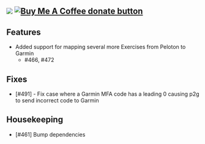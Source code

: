 [![](https://img.shields.io/static/v1?label=Sponsor&message=%E2%9D%A4&logo=GitHub&color=%23fe8e86)](https://github.com/sponsors/philosowaffle) <span class="badge-buymeacoffee"><a href="https://www.buymeacoffee.com/philosowaffle" title="Donate to this project using Buy Me A Coffee"><img src="https://img.shields.io/badge/buy%20me%20a%20coffee-donate-yellow.svg" alt="Buy Me A Coffee donate button" /></a></span>
---

## Features

- Added support for mapping several more Exercises from Peloton to Garmin
    - #466, #472

## Fixes

- [#491] - Fix case where a Garmin MFA code has a leading 0 causing p2g to send incorrect code to Garmin

## Housekeeping

- [#461] Bump dependencies

